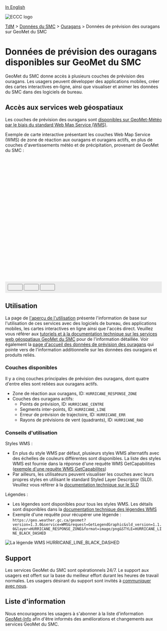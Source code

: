 [In English](readme_hurricanes_geomet_en.md)

![ECCC logo](../../img_eccc-logo.png)

[TdM](../../readme_fr.md) > [Données du SMC](../readme_fr.md) > [Ouragans](readme_hurricanes_fr.md) > Données de prévision des ouragans sur GeoMet du SMC

# Données de prévision des ouragans disponibles sur GeoMet du SMC

GeoMet du SMC donne accès à plusieurs couches de prévision des ouragans. Les usagers peuvent développer des applications mobiles, créer des cartes interactives en-ligne, ainsi que visualiser et animer les données du SMC dans des logiciels de bureau.


## Accès aux services web géospatiaux

Les couches de prévision des ouragans sont [disponibles sur GeoMet-Météo par le biais du standard Web Map Service (WMS)](../../msc-geomet/readme_fr.md).

Exemple de carte interactive présentant les couches Web Map Service (WMS) de zone de réaction aux ouragans et ouragans actifs, en plus de couches d'avertissements météo et de précipitation, provenant de GeoMet du SMC :

<div id="map" style="height: 400px;"></div>
<div id="controller" role="group" aria-label="Animation controls" style="background: #ececec; padding: 0.5rem;">
  <button id="play" class="btn btn-primary btn-sm" type="button"><i class="fa fa-play" style="padding: 0rem 1rem"></i></button>
  <button id="pause" class="btn btn-primary btn-sm" type="button"><i class="fa fa-pause" style="padding: 0rem 1rem"></i></button>
  <button id="exportmap" class="btn btn-primary btn-sm" type="button"><i class="fa fa-download" style="padding: 0rem 1rem"></i></button>
  <span id="info" style="padding-left: 0.5rem;"></span>
</div>


## Utilisation

La page de [l'aperçu de l'utilisation](../../usage/readme_fr.md) présente l'information de base sur l'utilisation de ces services avec des logiciels de bureau, des applications mobiles, les cartes interactives en ligne ainsi que l'accès direct. Veuillez vous référer aux [tutoriels et à la documentation technique sur les services web géospatiaux GeoMet du SMC](../../msc-geomet/readme_fr.md) pour de l'information détaillée. Voir également la [page d'accueil des données de prévision des ouragans](readme_hurricanes_fr.md) qui pointe vers de l'information additionnelle sur les données des ouragans et produits reliés.

### Couches disponibles

Il y a cinq couches principales de prévision des ouragans, dont quatre d'entre elles sont reliées aux ouragans actifs.

* Zone de réaction aux ouragans, ID: `HURRICANE_RESPONSE_ZONE`
* Couches des ouragans actifs:
    * Points de prévision, ID: `HURRICANE_CENTRE`
    * Segments inter-points, ID: `HURRICANE_LINE`
    * Erreur de prévision de trajectoire, ID: `HURRICANE_ERR`
    * Rayons de prévisions de vent (quadrants), ID: `HURRICANE_RAD`


### Conseils d'utilisation

Styles WMS :

* En plus du style WMS par défaut, plusieurs styles WMS alternatifs avec des échelles de couleurs différentes sont disponibles. La liste des styles WMS est fournie dans la réponse d'une requête WMS GetCapabilities ([exemple d'une requête WMS GetCapabilites](https://geo.weather.gc.ca/geomet?service=WMS&version=1.3.0&lang=fr&request=GetCapabilities&layer=HURRICANE_RESPONSE_ZONE))
* Par ailleurs, les utilisateurs peuvent visualiser les couches avec leurs propres styles en utilisant le standard Styled Layer Descriptor (SLD). Veuillez vous référer à la [documentation technique sur le SLD](../../../msc-geomet/web-services_fr#specification-des-styles)

Légendes :

* Les légendes sont disponibles pour tous les styles WMS. Les détails sont disponibles dans la [documentation technique des légendes WMS](../../../msc-geomet/web-services_fr#wms-getlegendgraphic)
* Exemple d'une requête pour récupérer une légende : `https://geo.weather.gc.ca/geomet?version=1.3.0&service=WMS&request=GetLegendGraphic&sld_version=1.1.0&layer=HURRICANE_RESPONSE_ZONE&format=image/png&STYLE=HURRICANE_LINE_BLACK_DASHED`

![La légende WMS HURRICANE_LINE_BLACK_DASHED](https://geo.weather.gc.ca/geomet?version=1.3.0&service=WMS&request=GetLegendGraphic&sld_version=1.1.0&layer=HURRICANE_RESPONSE_ZONE&format=image/png&STYLE=HURRICANE_LINE_BLACK_DASHED)

## Support

Les services GeoMet du SMC sont opérationnels 24/7. Le support aux usagers est offert sur la base du meilleur effort durant les heures de travail normales. Les usagers désirant du support sont invités à [communiquer avec nous](https://weather.gc.ca/mainmenu/contact_us_e.html).


## Liste d'information

Nous encourageons les usagers à s'abonner à la liste d'information [GeoMet-Info](https://lists.ec.gc.ca/cgi-bin/mailman/listinfo/geomet-info) afin d'être informés des améliorations et changements aux services GeoMet du SMC.


<link rel="stylesheet" href="https://cdnjs.cloudflare.com/ajax/libs/openlayers/4.6.5/ol.css" integrity="sha256-rQq4Fxpq3LlPQ8yP11i6Z2lAo82b6ACDgd35CKyNEBw=" crossorigin="anonymous" />
<script src="https://cdn.polyfill.io/v2/polyfill.min.js?features=requestAnimationFrame,Element.prototype.classList,URL"></script>
<script src="https://cdnjs.cloudflare.com/ajax/libs/openlayers/4.6.5/ol.js" integrity="sha256-77IKwU93jwIX7zmgEBfYGHcmeO0Fx2MoWB/ooh9QkBA=" crossorigin="anonymous"></script>
<script src="https://cdnjs.cloudflare.com/ajax/libs/FileSaver.js/1.3.3/FileSaver.min.js"></script>
<script>
    function isIE() {
      return window.navigator.userAgent.match(/(MSIE|Trident)/);
    }
    var head = document.getElementsByTagName('head')[0];
    var js = document.createElement("script");
    js.type = "text/javascript";
    if (isIE())
    {
        js.src = "../../../js/hurricane_ie.js";
        document.getElementById("controller").setAttribute("hidden", true);
    }
    else
    {
        js.src = "../../../js/hurricane.js";
    }
    head.appendChild(js);
</script>
